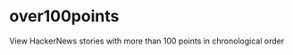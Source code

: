 over100points
=============

View HackerNews stories with more than 100 points in chronological order
